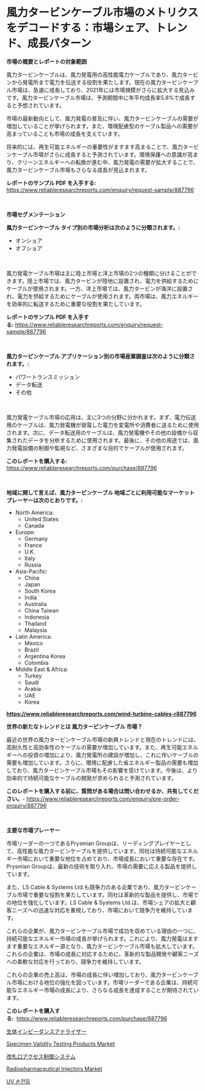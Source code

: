 <p><h1>風力タービンケーブル市場のメトリクスをデコードする：市場シェア、トレンド、成長パターン</h1></p><p><strong>市場の概要とレポートの対象範囲</strong></p>
<p><p>風力タービンケーブルは、風力発電用の高性能電力ケーブルであり、風力タービンから発電所まで電力を伝送する役割を果たします。現在の風力タービンケーブル市場は、急速に成長しており、2021年には市場規模がさらに拡大する見込みです。風力タービンケーブル市場は、予測期間中に年平均成長率5.8%で成長すると予想されています。</p><p>市場の最新動向として、風力発電の普及に伴い、風力タービンケーブルの需要が増加していることが挙げられます。また、環境配慮型のケーブル製品への需要が高まっていることも市場の成長を支えています。</p><p>将来的には、再生可能エネルギーの重要性がますます高まることで、風力タービンケーブル市場がさらに成長すると予測されています。環境保護への意識が高まり、クリーンエネルギーへの転換が進む中、風力発電の需要が拡大することで、風力タービンケーブル市場もさらなる成長が見込まれます。</p></p>
<p><strong>レポートのサンプル PDF を入手する:</strong> <a href="https://www.reliableresearchreports.com/enquiry/request-sample/887796">https://www.reliableresearchreports.com/enquiry/request-sample/887796</a></p>
<p>&nbsp;</p>
<p><strong>市場セグメンテーション</strong></p>
<p><strong>風力タービンケーブル タイプ別の市場分析は次のように分類されます。:</strong></p>
<p><ul><li>オンショア</li><li>オフショア</li></ul></p>
<p>&nbsp;</p>
<p><p>風力発電ケーブル市場は主に陸上市場と洋上市場の2つの種類に分けることができます。陸上市場では、風力タービンが陸地に設置され、電力を供給するためにケーブルが使用されます。一方、洋上市場では、風力タービンが海洋に設置され、電力を供給するためにケーブルが使用されます。両市場は、風力エネルギーを効率的に転送するために重要な役割を果たしています。</p></p>
<p><strong>レポートのサンプル PDF を入手する:</strong>&nbsp;<a href="https://www.reliableresearchreports.com/enquiry/request-sample/887796">https://www.reliableresearchreports.com/enquiry/request-sample/887796</a></p>
<p>&nbsp;</p>
<p><strong> 風力タービンケーブル アプリケーション別の市場産業調査は次のように分類されます。:</strong></p>
<p><ul><li>パワートランスミッション</li><li>データ転送</li><li>その他</li></ul></p>
<p>&nbsp;</p>
<p><p>風力発電ケーブル市場の応用は、主に3つの分野に分かれます。まず、電力伝送用のケーブルは、風力発電機が発電した電力を変電所や消費者に送るために使用されます。次に、データ転送用のケーブルは、風力発電機やその他の設備から収集されたデータを分析するために使用されます。最後に、その他の用途では、風力発電設備の制御や監視など、さまざまな目的でケーブルが使用されます。</p></p>
<p><strong>このレポートを購入する:</strong>&nbsp; <a href="https://www.reliableresearchreports.com/purchase/887796">https://www.reliableresearchreports.com/purchase/887796</a></p>
<p>&nbsp;</p>
<p><strong>地域に関して言えば、風力タービンケーブル 地域ごとに利用可能なマーケットプレーヤーは次のとおりです。:</strong></p>
<p><ul>
    <li>
        North America:
        <ul>
            <li>United States</li>
            <li>Canada</li>
        </ul>
    </li>
    <li>
        Europe:
        <ul>
            <li>Germany</li>
            <li>France</li>
            <li>U.K.</li>
            <li>Italy</li>
            <li>Russia</li>
        </ul>
    </li>
    <li>
        Asia-Pacific:
        <ul>
            <li>China</li>
            <li>Japan</li>
            <li>South Korea</li>
            <li>India</li>
            <li>Australia</li>
            <li>China Taiwan</li>
            <li>Indonesia</li>
            <li>Thailand</li>
            <li>Malaysia</li>
        </ul>
    </li>
    <li>
        Latin America:
        <ul>
            <li>Mexico</li>
            <li>Brazil</li>
            <li>Argentina Korea</li>
            <li>Colombia</li>
        </ul>
    </li>
    <li>
        Middle East & Africa:
        <ul>
            <li>Turkey</li>
            <li>Saudi</li>
            <li>Arabia</li>
            <li>UAE</li>
            <li>Korea</li>
        </ul>
    </li>
    </ul></p>
<p><strong><a href="https://www.reliableresearchreports.com/wind-turbine-cables-r887796">https://www.reliableresearchreports.com/wind-turbine-cables-r887796</a></strong>&nbsp;</p>
<p><strong>世界の新たなトレンドとは 風力タービンケーブル 市場？</strong></p>
<p><p>最近の世界の風力タービンケーブル市場の新興トレンドと現在のトレンドには、高耐久性と高効率性のケーブルの需要が増加しています。また、再生可能エネルギーへの投資の増加により、風力発電所の建設が増加し、これに伴いケーブルの需要も増加しています。さらに、環境に配慮した省エネルギー製品の需要も増加しており、風力タービンケーブル市場もその影響を受けています。今後は、より効率的で持続可能なケーブルの開発が求められると予測されています。</p></p>
<p><strong>このレポートを購入する前に、質問がある場合は問い合わせるか、共有してください。</strong>- <a href="https://www.reliableresearchreports.com/enquiry/pre-order-enquiry/887796">https://www.reliableresearchreports.com/enquiry/pre-order-enquiry/887796</a></p>
<p>&nbsp;</p>
<p><strong>主要な市場プレーヤー</strong></p>
<p><p>市場リーダーの一つであるPrysmian Groupは、リーディングプレイヤーとして、高性能な風力タービンケーブルを提供しています。同社は持続可能なエネルギー市場において重要な地位を占めており、市場成長において重要な存在です。Prysmian Groupは、最新の技術を取り入れ、市場の需要に応える製品を提供しています。</p><p>また、LS Cable & Systems Ltd.も競争力のある企業であり、風力タービンケーブル市場で重要な役割を果たしています。同社は革新的な製品を提供し、市場での地位を強化しています。LS Cable & Systems Ltd.は、市場シェアの拡大と顧客ニーズへの迅速な対応を重視しており、市場において競争力を維持しています。</p><p>これらの企業が、風力タービンケーブル市場で成功を収めている理由の一つに、持続可能なエネルギー市場の成長が挙げられます。これにより、風力発電はますます重要なエネルギー源となり、風力タービンケーブル市場も拡大しています。これらの企業は、市場の成長に対応するために、革新的な製品開発や顧客ニーズへの柔軟な対応を行っており、競争力を維持しています。</p><p>これらの企業の売上高は、市場の成長に伴い増加しており、風力タービンケーブル市場における地位の強化を図っています。市場リーダーである企業は、持続可能なエネルギー市場の成長により、さらなる成長を達成することが期待されています。</p></p>
<p><strong>このレポートを購入する:</strong>&nbsp;&nbsp;<a href="https://www.reliableresearchreports.com/purchase/887796">https://www.reliableresearchreports.com/purchase/887796</a></p>
<p><p><a href="https://medium.com/@fabianhoncescu2022/%E3%83%90%E3%82%A4%E3%82%AA%E3%82%A4%E3%83%B3%E3%83%94%E3%83%BC%E3%83%80%E3%83%B3%E3%82%B9%E3%82%A2%E3%83%8A%E3%83%A9%E3%82%A4%E3%82%B6%E3%83%BC%E5%B8%82%E5%A0%B4%E3%81%AE%E3%82%A4%E3%83%B3%E3%82%B5%E3%82%A4%E3%83%88-%E5%B8%82%E5%A0%B4%E3%81%AE%E3%83%88%E3%83%AC%E3%83%B3%E3%83%89-%E6%88%90%E9%95%B7-2024%E5%B9%B4%E3%81%8B%E3%82%892031%E5%B9%B4%E3%81%BE%E3%81%A7%E3%81%AE%E4%BA%88%E6%B8%AC-dad782491197">生体インピーダンスアナライザー</a></p><p><a href="https://github.com/kufem1/Market-Research-Report-List-2/blob/main/specimen-validity-testing-products-market.md">Specimen Validity Testing Products Market</a></p><p><a href="https://medium.com/@wesleyeilly8796202/quot-%E3%82%BF%E3%83%BC%E3%83%B3%E3%82%B9%E3%82%BF%E3%82%A4%E3%83%AB%E3%82%A2%E3%82%AF%E3%82%BB%E3%82%B9%E5%88%B6%E5%BE%A1%E3%82%B7%E3%82%B9%E3%83%86%E3%83%A0%E5%B8%82%E5%A0%B4%E8%AA%BF%E6%9F%BB%E3%83%AC%E3%83%9D%E3%83%BC%E3%83%88-%E3%81%9D%E3%81%AE%E6%AD%B4%E5%8F%B2%E3%81%A82024%E5%B9%B4%E3%81%8B%E3%82%892031%E5%B9%B4%E3%81%BE%E3%81%A7%E3%81%AE%E4%BA%88%E6%B8%AC-quot-74edbc697aa4">改札口アクセス制御システム</a></p><p><a href="https://github.com/singletonthaxterkelliehr2df/Market-Research-Report-List-2/blob/main/radiopharmaceutical-injectors-market.md">Radiopharmaceutical Injectors Market</a></p><p><a href="https://medium.com/@dellkoepp03/%EC%9E%90%EC%99%B8%EC%84%A0-%EC%86%90%EC%A0%84%EB%93%B1-%EC%8B%9C%EC%9E%A5-%EC%8B%9C%EC%9E%A5-cagr-%EC%8B%9C%EC%9E%A5-%EB%8F%99%ED%96%A5-%EB%B0%8F-%EC%84%B1%EC%9E%A5-%EC%A0%84%EB%9E%B5%EC%97%90-%EB%8C%80%ED%95%9C-%ED%86%B5%EC%B0%B0%EB%A0%A5-da304b0ed9b8">UV 손전등</a></p></p>